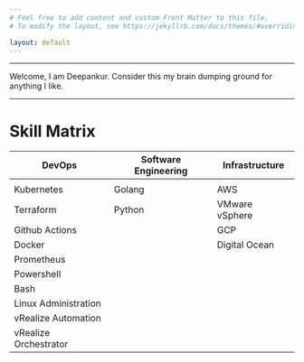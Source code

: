 ```yaml
---
# Feel free to add content and custom Front Matter to this file.
# To modify the layout, see https://jekyllrb.com/docs/themes/#overriding-theme-defaults

layout: default
---
```


***
Welcome, I am Deepankur. Consider this my brain dumping ground for anything I like.

***


<!--
<pre>
<b>DevOps</b>			<b>Software Engineer</b>		<b>Infrastructure</b>
Kubernetes
Terraform			Python 				VMware vSphere
vRealize Automation			Golang				GCP
vRealize Orchestrator						AWS
Prometheus
Powershell
Bash 
Linux Administration

</pre>



```
var fun = functionlang(l){
	return l
}
```
-->

# Skill Matrix

|<b>DevOps</b>|<b>Software Engineering</b>|<b>Infrastructure</b>|
|---|---|---|
||||
|Kubernetes| Golang| AWS|
|Terraform|                       Python|                          VMware vSphere|
|Github Actions|                     |                        GCP|
|Docker|                   |                        Digital Ocean|
|Prometheus|||
|Powershell|||
|Bash|||
|Linux Administration|||
|vRealize Automation|||
|vRealize Orchestrator|||

